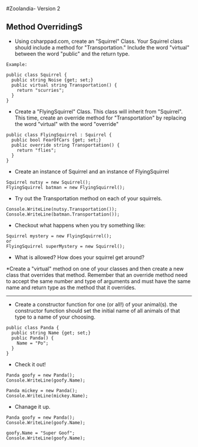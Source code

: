 #Zoolandia- Version 2
## Method OverridingS

* Using csharppad.com, create an "Squirrel" Class. Your Squirrel class should include a method for "Transportation." Include the word "virtual" between the word "public" and the return type.

```
Example:

public class Squirrel {
  public string Noise {get; set;}
  public virtual string Transportation() {
    return "scurries";
  }
}

```

* Create a "FlyingSquirrel" Class. This class will inherit from "Squirrel". This time, create an override method for "Transportation" by replacing the word "virtual" with the word "override"

```
public class FlyingSquirrel : Squirrel {
  public bool FearOfCars {get; set;}
  public override string Transportation() {
    return "flies";
  }
}

```
* Create an instance of Squirrel and an instance of FlyingSquirrel

```
Squirrel nutsy = new Squirrel();
FlyingSquirrel batman = new FlyingSquirrel();
```

* Try out the Transportation method on each of  your squirrels.
```
Console.WriteLine(nutsy.Transportation());
Console.WriteLine(batman.Transportation());
```

* Checkout what happens when you try something like:
```
Squirrel mystery = new FlyingSquirrel();
or
FlyingSquirrel superMystery = new Squirrel();
```
* What is allowed? How does your squirrel get around?

*Create a "virtual" method on one of your classes and then create a new class that overrides that method. Remember that an override method need to accept the same number and type of arguments and must have the same name and return type as the method that it overrides.

-----

* Create a constructor function for one (or all!) of your animal(s). the constructor function should set the initial name of all animals of that type to a name of your choosing.

```
public class Panda {
  public string Name {get; set;}
  public Panda() {
    Name = "Po";
  }
}
```
* Check it out!
```
Panda goofy = new Panda();
Console.WriteLine(goofy.Name);

Panda mickey = new Panda();
Console.WriteLine(mickey.Name);
```
* Chanage it up.

```
Panda goofy = new Panda();
Console.WriteLine(goofy.Name);

goofy.Name = "Super Goof";
Console.WriteLine(goofy.Name);
```